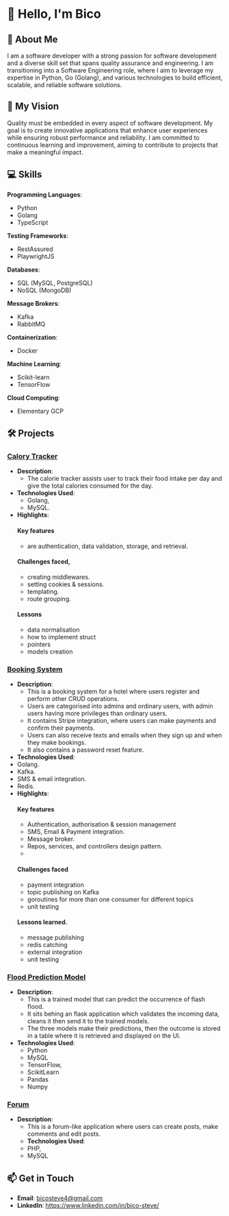 # 👋 Hello, I'm Bico

## 🌟 About Me
I am a software developer with a strong passion for software development and a diverse skill set that spans quality assurance and engineering. I am transitioning into a Software Engineering role, where I aim to leverage my expertise in Python, Go (Golang), and various technologies to build efficient, scalable, and reliable software solutions.

## 🚀 My Vision
Quality must be embedded in every aspect of software development. My goal is to create innovative applications that enhance user experiences while ensuring robust performance and reliability. I am committed to continuous learning and improvement, aiming to contribute to projects that make a meaningful impact.

## 💻 Skills
**Programming Languages**: 
  - Python
  - Golang
  - TypeScript

**Testing Frameworks**: 
  - RestAssured
  - PlaywrightJS

**Databases**: 
  - SQL (MySQL, PostgreSQL)
  - NoSQL (MongoDB)

**Message Brokers**: 
  - Kafka
  - RabbitMQ

**Containerization**: 
  - Docker

**Machine Learning**: 
  -  Scikit-learn
  -  TensorFlow

**Cloud Computing**: 
  -  Elementary GCP

## 🛠️ Projects
### [Calory Tracker](https://github.com/bicosteve/callory-tracker)
- **Description**: 
  - The calorie tracker assists user to track their food intake per day and give the total calories consumed for the day.
- **Technologies Used**:
  - Golang,
  - MySQL.
- **Highlights**:
  #### Key features
    - are authentication, data validation, storage, and retrieval.
  #### Challenges faced,
    - creating middlewares.
    - setting cookies & sessions.
    - templating.
    - route grouping.
  #### Lessons
    - data normalisation
    - how to implement struct
    - pointers
    - models creation

### [Booking System](https://github.com/bicosteve/booking-system)
  - **Description**:
    - This is a booking system for a hotel where users register and perform other CRUD operations.
    - Users are categorised into admins and ordinary users, with admin users having more privileges than ordinary users.
    - It contains Stripe integration, where users can make payments and confirm their payments.
    - Users can also receive texts and emails when they sign up and when they make bookings.
    - It also contains a  password reset feature.
 - **Technologies Used**:
  - Golang.
  - Kafka.
  - SMS & email integration.
  - Redis.
- **Highlights**:
  #### Key features
    - Authentication, authorisation & session management
    - SMS, Email & Payment integration.
    - Message broker.
    - Repos, services, and controllers design pattern.
    - 
  #### Challenges faced
    - payment integration
    - topic publishing on Kafka
    - goroutines for more than one consumer for different topics
    - unit testing
  #### Lessons learned.
    - message publishing
    - redis catching
    - external integration
    - unit testing

### [Flood Prediction Model](https://github.com/bicosteve/flashfloodmodel)
  - **Description**:
    - This is a trained model that can predict the occurrence of flash flood.
    - It sits behing an flask application which validates the incoming data, cleans it then send it to the trained models.
    - The three models make their predictions, then the outcome is stored in a table where it is retrieved and displayed on the UI.
  - **Technologies Used**:
    - Python
    - MySQL
    - TensorFlow,
    - ScikitLearn
    - Pandas
    - Numpy

 ### [Forum](https://github.com/bicosteve/Forum)
  - **Description**:
    - This is a forum-like application where users can create posts, make comments and edit posts.
    - **Technologies Used**:
    - PHP,
    - MySQL
  
## 📫 Get in Touch
- **Email**: bicosteve4@gmail.com
- **LinkedIn**: https://www.linkedin.com/in/bico-steve/
